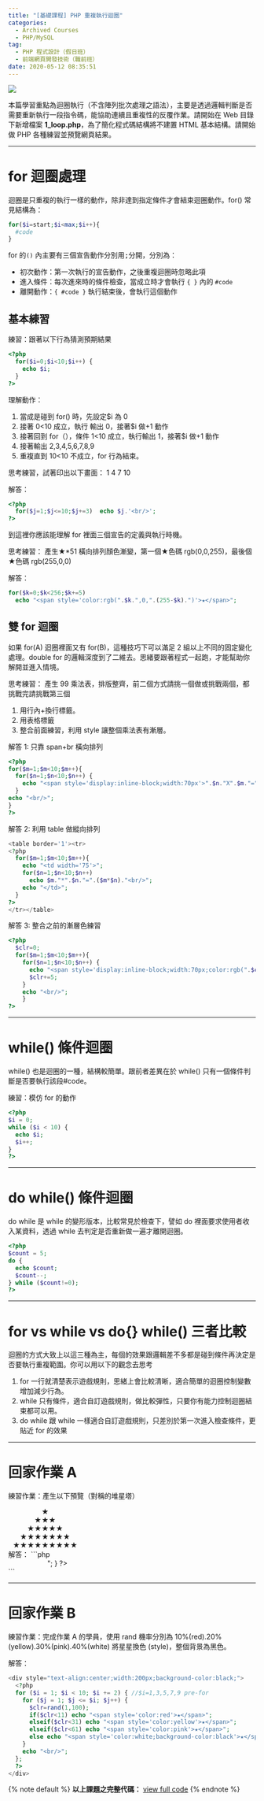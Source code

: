 ```yaml
---
title: "[基礎課程] PHP 重複執行迴圈"
categories:
  - Archived Courses
  - PHP/MySQL
tag:
  - PHP 程式設計（假日班）
  - 前端網頁開發技術（職前班）
date: 2020-05-12 08:35:51
---
```

![](assets/images/banner/php.png)

本篇學習重點為迴圈執行（不含陣列批次處理之語法），主要是透過邏輯判斷是否需要重新執行一段指令碼，能協助連續且重複性的反覆作業。請開始在 Web 目錄下新增檔案 **1_loop.php**，為了簡化程式碼結構將不建置 HTML 基本結構。請開始做 PHP 各種練習並預覽網頁結果。

<!-- more -->

---

# for 迴圈處理
迴圈是只重複的執行一樣的動作，除非達到指定條件才會結束迴圈動作。for() 常見結構為：

```php
for($i=start;$i<max;$i++){
  #code
}
```

for 的`()` 內主要有三個宣告動作分別用<kbd>;</kbd>分開，分別為：
- 初次動作：第一次執行的宣告動作，之後重複迴圈時忽略此項
- 進入條件：每次進來時的條件檢查，當成立時才會執行 `{ }` 內的 ` #code `
- 離開動作：`{ #code }` 執行結束後，會執行這個動作

## 基本練習
練習：跟著以下行為猜測預期結果
```php
<?php
  for($i=0;$i<10;$i++) {
    echo $i;
  }
?>
```
理解動作：
1. 當成是碰到 for() 時，先設定$i 為 0
2. 接著 0<10 成立，執行 輸出 0，接著$i 做+1 動作
4. 接著回到 for（），條件 1<10 成立，執行輸出 1，接著$i 做+1 動作
5. 接著輸出 2,3,4,5,6,7,8,9
6. 重複直到 10<10 不成立，for 行為結束。

思考練習，試著印出以下畫面：
1
4
7
10

解答：
```php
<?php
  for($j=1;$j<=10;$j+=3)  echo $j.'<br/>';
?>
```

到這裡你應該能理解 for 裡面三個宣告的定義與執行時機。

思考練習：
產生★*51 橫向排列顏色漸變，第一個★色碼 rgb(0,0,255)，最後個★色碼 rgb(255,0,0)

解答：
```php
for($k=0;$k<256;$k+=5)
  echo "<span style='color:rgb(".$k.",0,".(255-$k).")'>★</span>";
```

## 雙 for 迴圈
如果 for(A) 迴圈裡面又有 for(B)，這種技巧下可以滿足 2 組以上不同的固定變化處理。double for 的邏輯深度到了二維去。思緒要跟著程式一起跑，才能幫助你解開並進入情境。

思考練習：
產生 99 乘法表，排版整齊，前二個方式請挑一個做或挑戰兩個，都挑戰完請挑戰第三個
1. 用行內+換行標籤。
2. 用表格標籤
3. 整合前面練習，利用 style 讓整個乘法表有漸層。

解答 1: 只靠 span+br 橫向排列
```php
<?php
for($m=1;$m<10;$m++){
  for($n=1;$n<10;$n++) {
    echo "<span style='display:inline-block;width:70px'>".$n."X".$m."=".($n*$m)."</span>";
  }
echo "<br/>";
}
?>
```

解答 2: 利用 table 做縱向排列
```php
<table border='1'><tr>
<?php
  for($m=1;$m<10;$m++){
    echo "<td width='75'>";
    for($n=1;$n<10;$n++) 
      echo $m."*".$n."=".($m*$n)."<br/>";
    echo "</td>";
  }
?>
</tr></table>
```

解答 3: 整合之前的漸層色練習
```php
<?php
  $clr=0;
  for($m=1;$m<10;$m++){
    for($n=1;$n<10;$n++) {
      echo "<span style='display:inline-block;width:70px;color:rgb(".$clr.",0,".(255-$clr).")'>".$n."X".$m."=".($n*$m)."</span>";
      $clr+=5;
    }
    echo "<br/>";
    }
?>
```

---

# while() 條件迴圈
while() 也是迴圈的一種，結構較簡單。跟前者差異在於 while() 只有一個條件判斷是否要執行該段#code。

練習：模仿 for 的動作
```php
<?php
$i = 0;
while ($i < 10) {
  echo $i;
  $i++;
}
?>
```

---

# do while() 條件迴圈
do while 是 while 的變形版本，比較常見於檢查下，譬如 do 裡面要求使用者收入某資料，透過 while 去判定是否重新做一遍才離開迴圈。

```php
<?php
$count = 5;
do {
  echo $count;
  $count--;
} while ($count!=0);
?>
```

---

# for vs while vs do{} while() 三者比較
迴圈的方式大致上以這三種為主，每個的效果跟邏輯差不多都是碰到條件再決定是否要執行重複範圍。你可以用以下的觀念去思考
1. for 一行就清楚表示遊戲規則，思緒上會比較清晰，適合簡單的迴圈控制變數增加減少行為。
2. while 只有條件，適合自訂遊戲規則，做比較彈性，只要你有能力控制迴圈結束都可以用。
3. do while 跟 while 一樣適合自訂遊戲規則，只差別於第一次進入檢查條件，更貼近 for 的效果

---

# 回家作業 A
練習作業：產生以下預覽（對稱的堆星塔）
<div style="text-align:center;width:150px">
<div>★</div>
<div>★★★</div>
<div>★★★★★</div>
<div>★★★★★★★</div>
<div>★★★★★★★★★</div>
</div>
解答：
```php
<div style="text-align:center;width:200px">
<?php
for($i=1;$i<10;$i+=2){ //$i=1,3,5,7,9 pre-for
  for($j=1;$j<=$i;$j++){
    echo "★";
  }
  echo "<br/>";
}
?>
</div>
```

---

# 回家作業 B
練習作業：完成作業 A 的學員，使用 rand 機率分別為 10%(red).20%(yellow).30%(pink).40%(white) 將星星換色 (style)，整個背景為黑色。

解答：
```php
<div style="text-align:center;width:200px;background-color:black;">
  <?php
  for ($i = 1; $i < 10; $i += 2) { //$i=1,3,5,7,9 pre-for
    for ($j = 1; $j <= $i; $j++) {
      $clr=rand(1,100);
      if($clr<11) echo "<span style='color:red'>★</span>";
      elseif($clr<31) echo "<span style='color:yellow'>★</span>";
      elseif($clr<61) echo "<span style='color:pink'>★</span>";
      else echo "<span style='color:white;background-color:black'>★</span>";
    }
    echo "<br/>";
  };
  ?>
</div>
```

{% note default %}
**以上課題之完整代碼：** [view full code](https://gist.github.com/summer10920/4b1ff0d75ab8749824070f9ffeb56d67)
{% endnote %}